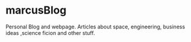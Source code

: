 # marcusBlog
Personal Blog and webpage. Articles about space, engineering, business ideas ,science ficion and other stuff.
